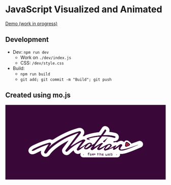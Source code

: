 # JavaScript Visualized and Animated

[Demo (work in progress)](https://in-tech-gration.github.io/JavaScript.Animated/dev/index.html)

## Development

  - Dev: `npm run dev`
    - Work on `./dev/index.js`
    - CSS: `/dev/style.css`
  - Build: 
    - `npm run build`
    - `git add; git commit -m "Build"; git push`

## Created using mo.js

[![mo · js](logo.svg "mo · js")](https://mojs.github.io/)


